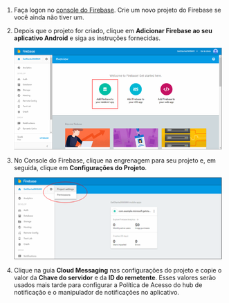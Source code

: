 

1. Faça logon no [console do Firebase](https://firebase.google.com/console/). Crie um novo projeto do Firebase se você ainda não tiver um.
2. Depois que o projeto for criado, clique em **Adicionar Firebase ao seu aplicativo Android** e siga as instruções fornecidas.
   
    ![](./media/notification-hubs-enable-firebase-cloud-messaging/notification-hubs-add-firebase-to-android-app.png)
3. No Console do Firebase, clique na engrenagem para seu projeto e, em seguida, clique em **Configurações do Projeto**.
   
    ![](./media/notification-hubs-enable-firebase-cloud-messaging/notification-hubs-firebase-console-project-settings.png)
4. Clique na guia **Cloud Messaging** nas configurações do projeto e copie o valor da **Chave do servidor** e da **ID do remetente**.  Esses valores serão usados mais tarde para configurar a Política de Acesso do hub de notificação e o manipulador de notificações no aplicativo.



<!--HONumber=Nov16_HO2-->



